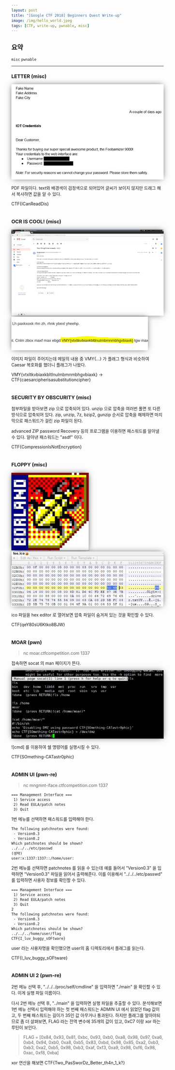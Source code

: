 ```yaml
---
layout: post
title: "[Google CTF 2018] Beginners Quest Write-up"
image: /img/hello_world.jpeg
tags: [CTF, write-up, pwnable, misc]
---
```


<style>
.effect {
      display: inline-block;
      box-shadow: 0px 0px 20px -5px rgba(0, 0, 0, 0.8);
}
</style>

## 요약
`misc` `pwnable`

---
### LETTER (misc)
<img src="/img/google_letter.JPG" class="effect">

PDF 파일이다. text와 배경색이 검정색으로 되어있어 글씨가 보이지 않지만 드래그 해서 복사하면 값을 알 수 있다.

CTF{ICanReadDis}
<br><br>

### OCR IS COOL! (misc)
<img src="/img/google_ocr1.png" class="effect">

<img src="/img/google_ocr2.JPG" class="effect">

이미지 파일이 주어지는데 메일의 내용 중 VMY{...} 가 플래그 형식과 비슷하여 Caesar 복호화를 했더니 플래그가 나왔다.

VMY{vtxltkvbiaxkbltlnulmbmnmbhgvbiaxk} &rarr; CTF{caesarcipherisasubstitutioncipher}
<br><br>

### SECURITY BY OBSCURITY (misc)
첨부파일을 받아보면 zip 으로 압축되어 있다. unzip 으로 압축을 여러번 풀면 또 다른 방식으로 압축되어 있다. zip, unzip, 7z, bzip2, gunzip 순서로 압축을 해제하면 마지막으로 패스워드가 걸린 zip 파일이 된다.

advanced ZIP password Recovery 등의 프로그램을 이용하면 패스워드를 알아낼 수 있다. 알아낸 패스워드는 "asdf" 이다.

CTF{CompressionIsNotEncryption}
<br><br>

### FLOPPY (misc)
<img src="/img/google_floppy.JPG" class="effect">

<img src="/img/google_floppy_.JPG" class="effect">

ico 파일을 hex editor 로 열어보면 압축 파일이 숨겨져 있는 것을 확인할 수 있다.

CTF{qeY80sU6Ktko8BJW}
<br><br>

### MOAR (pwn)

> nc moar.ctfcompetition.com 1337

접속하면 socat 의 man 페이지가 뜬다.

<img src="/img/google_moar.JPG" class="effect">

![cmd] 를 이용하여 쉘 명령어를 실행시킬 수 있다.

CTF{SOmething-CATastr0phic}
<br><br>

### ADMIN UI (pwn-re)

> nc mngmnt-iface.ctfcompetition.com 1337

```
=== Management Interface ===
 1) Service access
 2) Read EULA/patch notes
 3) Quit
```
1번 메뉴를 선택하면 패스워드를 입력해야 한다.

```
The following patchnotes were found:
 - Version0.3
 - Version0.2
Which patchnotes should be shown?
../../../etc/passwd
(생략)
user:x:1337:1337::/home/user:
```
2번 메뉴를 선택하면 patchnotes 를 읽을 수 있는데 예를 들어서 "Version0.3" 을 입력하면 "Version0.3" 파일을 읽어서 출력해준다.
이를 이용해서 "../../../etc/passwd" 를 입력하면 사용자 정보를 확인할 수 있다.


```
=== Management Interface ===
 1) Service access
 2) Read EULA/patch notes
 3) Quit
2
The following patchnotes were found:
 - Version0.3
 - Version0.2
Which patchnotes should be shown?
../../../home/user/flag
CTF{I_luv_buggy_sOFtware}
```
user 라는 사용자명을 확인했으면 user의 홈 디렉토리에서 플래그를 읽는다.

CTF{I_luv_buggy_sOFtware}
<br><br>

### ADMIN UI 2 (pwn-re)

2번 메뉴 선택 후, "../../../proc/self/cmdline" 을 입력하면 "./main" 을 확인할 수 있다. 이게 실행 파일 이름이다.

다시 2번 메뉴 선택 후, "../main" 을 입력하면 실행 파일을 추출할 수 있다.
분석해보면 1번 메뉴 선택시 입력해야 하는 첫 번째 패스워드는 ADMIN UI 에서 읽었던 flag 값이고, 두 번째 패스워드는 길이가 35인 값 아무거나 통과된다.
하지만 플래그를 알아야되므로 좀 더 살펴보면, FLAG 라는 전역 변수에 35개의 값이 있고, 0xC7 이랑 xor 하는 루틴이 보인다.

> FLAG = [0x84, 0x93, 0x81, 0xbc, 0x93, 0xb0, 0xa8, 0x98, 0x97, 0xa6, 0xb4, 0x94, 0xb0, 0xa8, 0xb5, 0x83, 0xbd, 0x98, 0x85, 0xa2, 0xb3, 0xb3, 0xa2, 0xb5, 0x98, 0xb3, 0xaf, 0xf3, 0xa9, 0x98, 0xf6, 0x98, 0xac, 0xf8, 0xba]

xor 연산을 해보면
CTF{Two_PasSworDz_Better_th4n_1_k?}
<br><br>

###
